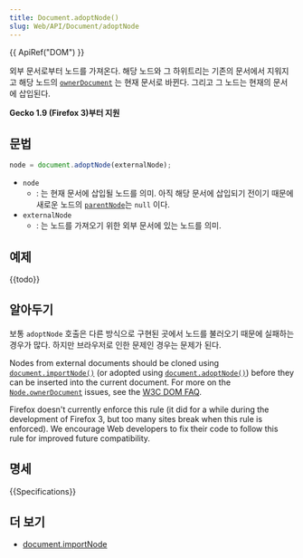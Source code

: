 ```yaml
---
title: Document.adoptNode()
slug: Web/API/Document/adoptNode
---
```


{{ ApiRef("DOM") }}

외부 문서로부터 노드를 가져온다. 해당 노드와 그 하위트리는 기존의 문서에서 지워지고 해당 노드의 [`ownerDocument`](/ko/docs/DOM/Node.ownerDocument) 는 현재 문서로 바뀐다. 그리고 그 노드는 현재의 문서에 삽입된다.

**Gecko 1.9 (Firefox 3)부터 지원**

## 문법

```js
node = document.adoptNode(externalNode);
```

- `node`
  - : 는 현재 문서에 삽입될 노드를 의미. 아직 해당 문서에 삽입되기 전이기 때문에 새로운 노드의 [`parentNode`](/ko/docs/DOM/Node.parentNode)는 `null` 이다.
- `externalNode`
  - : 는 노드를 가져오기 위한 외부 문서에 있는 노드를 의미.

## 예제

{{todo}}

## 알아두기

보통 `adoptNode` 호출은 다른 방식으로 구현된 곳에서 노드를 불러오기 때문에 실패하는 경우가 많다. 하지만 브라우저로 인한 문제인 경우는 문제가 된다.

Nodes from external documents should be cloned using [`document.importNode()`](/ko/docs/Web/API/Document/importNode) (or adopted using [`document.adoptNode()`](/ko/docs/Web/API/Document/adoptNode)) before they
can be inserted into the current document. For more on the [`Node.ownerDocument`](/ko/docs/Web/API/Node/ownerDocument) issues, see the
[W3C DOM FAQ](http://www.w3.org/DOM/faq.html#ownerdoc).

Firefox doesn't currently enforce this rule (it did for a while during the development of Firefox 3, but too many
sites break when this rule is enforced). We encourage Web developers to fix their code to follow this rule for
improved future compatibility.

## 명세

{{Specifications}}

## 더 보기

- [document.importNode](/ko/docs/DOM/document.importNode)
